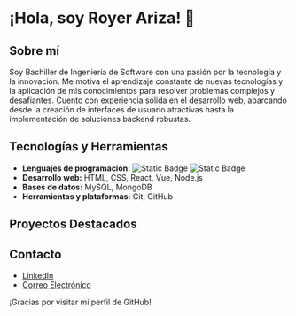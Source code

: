# ¡Hola, soy Royer Ariza! 👋

## Sobre mí
Soy Bachiller de Ingeniería de Software con una pasión por la tecnología y la innovación. Me motiva el aprendizaje constante de nuevas tecnologías y la aplicación de mis conocimientos para resolver problemas complejos y desafiantes. Cuento con experiencia sólida en el desarrollo web, abarcando desde la creación de interfaces de usuario atractivas hasta la implementación de soluciones backend robustas.

## Tecnologías y Herramientas
- **Lenguajes de programación:** ![Static Badge](https://img.shields.io/badge/Javascript-black?style=for-the-badge&logo=javascript&logoColor=yellow)
 ![Static Badge](https://img.shields.io/badge/Python-blue?style=for-the-badge&logo=python&logoColor=yellow)
- **Desarrollo web:** HTML, CSS, React, Vue, Node.js
- **Bases de datos:** MySQL, MongoDB
- **Herramientas y plataformas:** Git, GitHub

## Proyectos Destacados

## Contacto

- [LinkedIn](https://www.linkedin.com/in/arizaroyer/)
- [Correo Electrónico](mailto:ariza.royer@gmail.com)


¡Gracias por visitar mi perfil de GitHub!
